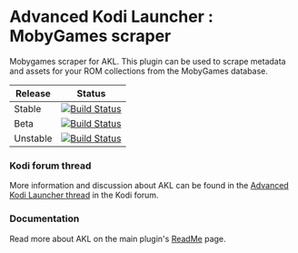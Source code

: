 # Advanced Kodi Launcher : MobyGames scraper

Mobygames scraper for AKL. This plugin can be used to scrape metadata and assets for your ROM collections from the MobyGames database.

| Release | Status |
|----|----|
| Stable |[![Build Status](https://dev.azure.com/jnpro/AKL/_apis/build/status/script.akl.mobygames?branchName=main)](https://dev.azure.com/jnpro/AKL/_build/latest?definitionId=9&branchName=main) |
| Beta | [![Build Status](https://dev.azure.com/jnpro/AKL/_apis/build/status/script.akl.mobygames?branchName=release/1.1.0)](https://dev.azure.com/jnpro/AKL/_build/latest?definitionId=9&branchName=release/1.1.0) |
| Unstable | [![Build Status](https://dev.azure.com/jnpro/AKL/_apis/build/status/script.akl.mobygames?branchName=dev)](https://dev.azure.com/jnpro/AKL/_build/latest?definitionId=9&branchName=dev) |

### Kodi forum thread ###

More information and discussion about AKL can be found in the [Advanced Kodi Launcher thread] 
in the Kodi forum.

[Advanced Kodi Launcher thread]: https://forum.kodi.tv/showthread.php?tid=366351

### Documentation ###

Read more about AKL on the main plugin's [ReadMe](https://github.com/chrisism/plugin.program.akl/blob/master/README.md) page.